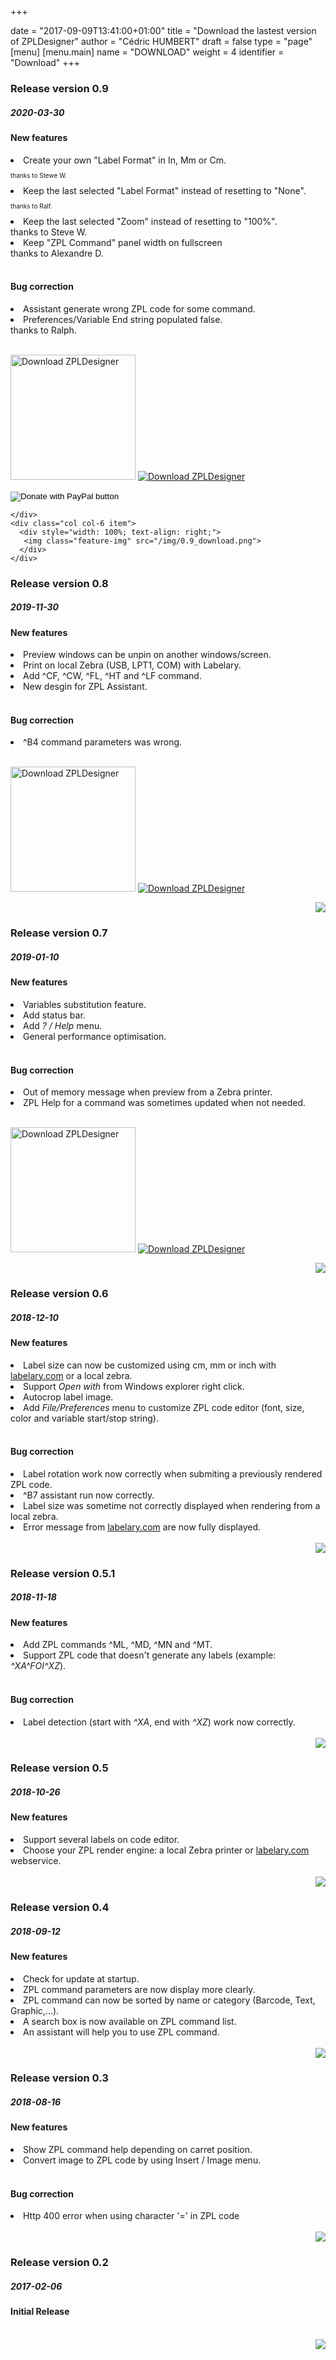 +++

date = "2017-09-09T13:41:00+01:00"
title = "Download the lastest version of ZPLDesigner"
author = "Cédric HUMBERT"
draft = false
type = "page"
[menu]
     [menu.main]
        name = "DOWNLOAD"
        weight = 4
        identifier = "Download"
+++

<div class="gray-box">
  <div class="row gutters">
    <div class="col col-6 item">
        <h3 class="boxtitle">Release version 0.9</h3>
		<h5>2020-03-30</h5>
		<h4>New features</h4>
		<lu>
		<li>Create your own "Label Format" in In, Mm or Cm.<br><p style="font-size:10px">thanks to Stewe W.</p></li>
	    	<li>Keep the last selected "Label Format" instead of resetting to "None".<p style="font-size:10px"> thanks to Ralf.</p></li>
		<li>Keep the last selected "Zoom" instead of resetting to "100%".<br>thanks to Steve W.</li>
                <li>Keep "ZPL Command" panel width on fullscreen<br>thanks to Alexandre D.</li>			
		</lu>
	    	<br>
	    	<h4>Bug correction</h4>
		<lu><li>Assistant generate wrong ZPL code for some command.</li>
                <li>Preferences/Variable End string populated false.<br>thanks to Ralph.</li>			
		</lu>
		<br>
        <p><a href="https://sourceforge.net/p/zpldesigner/"><img alt="Download ZPLDesigner" src="https://sourceforge.net/sflogo.php?type=17&group_id=3020659" width=200></a>
		<a href="https://sourceforge.net/projects/zpldesigner/files/latest/download"><img alt="Download ZPLDesigner" src="https://img.shields.io/sourceforge/dt/zpldesigner.svg" ></a></p>
	    <form action="https://www.paypal.com/cgi-bin/webscr" method="post" target="_blank">
<input type="hidden" name="cmd" value="_donations" />
<input type="hidden" name="business" value="4HZKLD4GF734Q" />
<input type="hidden" name="item_name" value="ZPLDesigner" />
<input type="hidden" name="currency_code" value="EUR" />
<input type="image" src="https://www.paypalobjects.com/en_US/FR/i/btn/btn_donateCC_LG.gif" border="0" name="submit" title="PayPal - The safer, easier way to pay online!" alt="Donate with PayPal button" />
<img alt="" border="0" src="https://www.paypal.com/en_FR/i/scr/pixel.gif" width="1" height="1" />
</form>

    </div>
    <div class="col col-6 item">
      <div style="width: 100%; text-align: right;">
	   <img class="feature-img" src="/img/0.9_download.png">
      </div>
    </div>
  </div>
</div>

<div class="empty-sep"></div>



<div class="gray-box">
  <div class="row gutters">
    <div class="col col-6 item">
        <h3 class="boxtitle">Release version 0.8</h3>
		<h5>2019-11-30</h5>
		<h4>New features</h4>
		<lu>
		<li>Preview windows can be unpin on another windows/screen.</li>
	    	<li>Print on local Zebra (USB, LPT1, COM) with Labelary.</li>
		<li>Add ^CF, ^CW, ^FL, ^HT and ^LF command.</li>
		<li>New desgin for ZPL Assistant.</li>
		</lu>
	    	<br>
	    	<h4>Bug correction</h4>
		<lu><li>^B4 command parameters was wrong.</li>
		</lu>
		<br>
        <p><a href="https://sourceforge.net/p/zpldesigner/"><img alt="Download ZPLDesigner" src="https://sourceforge.net/sflogo.php?type=17&group_id=3020659" width=200></a>
		<a href="https://sourceforge.net/projects/zpldesigner/files/latest/download"><img alt="Download ZPLDesigner" src="https://img.shields.io/sourceforge/dt/zpldesigner.svg" ></a></p>
    </div>
    <div class="col col-6 item">
      <div style="width: 100%; text-align: right;">
	   <img class="feature-img" src="/img/assistant2.png">
      </div>
    </div>
  </div>
</div>

<div class="empty-sep"></div>


<div class="gray-box">
  <div class="row gutters">
    <div class="col col-6 item">
        <h3 class="boxtitle">Release version 0.7</h3>
		<h5>2019-01-10</h5>
		<h4>New features</h4>
		<lu>
		<li>Variables substitution feature.</li>
	    <li>Add status bar.</li>
		<li>Add <i>? / Help</i> menu.</li>
		<li>General performance optimisation.</li>
		</lu>
		<br>
		<h4>Bug correction</h4>
		<lu><li>Out of memory message when preview from a Zebra printer.</li>
		<li>ZPL Help for a command was sometimes updated when not needed.</li>
		</lu>	
		<br>
        <p><a href="https://sourceforge.net/p/zpldesigner/"><img alt="Download ZPLDesigner" src="https://sourceforge.net/sflogo.php?type=17&group_id=3020659" width=200></a>
		<a href="https://sourceforge.net/projects/zpldesigner/files/latest/download"><img alt="Download ZPLDesigner" src="https://img.shields.io/sourceforge/dt/zpldesigner.svg" ></a></p>
    </div>
    <div class="col col-6 item">
      <div style="width: 100%; text-align: right;">
	   <img class="feature-img" src="/img/0.7.gif">
      </div>
    </div>
  </div>
</div>

<div class="empty-sep"></div>

<div class="gray-box">
  <div class="row gutters">
    <div class="col col-6 item">
        <h3 class="boxtitle">Release version 0.6</h3>
		<h5>2018-12-10</h5>
		<h4>New features</h4>
		<lu>
	    <li>Label size can now be customized using cm, mm or inch with <a href="http://www.labelary.com" target="_blank">labelary.com</a> or a local zebra.</li>
		<li>Support <i>Open with</i> from Windows explorer right click.</li>
		<li>Autocrop label image.</li>
		<li>Add <i>File/Preferences</i> menu to customize ZPL code editor (font, size, color and variable start/stop string).</li>
		</lu>
		<br>
		<h4>Bug correction</h4>
		<lu><li>Label rotation work now correctly when submiting a previously rendered ZPL code.</li>
		<li>^B7 assistant run now correctly.</li>
		<li>Label size was sometime not correctly displayed when rendering from a local zebra.</li>
		<li>Error message from <a href="http://www.labelary.com" target="_blank">labelary.com</a> are now fully displayed.</li>
		</lu>	
		<br>
    </div>
    <div class="col col-6 item">
      <div style="width: 100%; text-align: right;">
        <img class="feature-img" src="/img/0.6.png">
      </div>
    </div>
  </div>
</div>

<div class="empty-sep"></div>
<div class="gray-box">
  <div class="row gutters">
    <div class="col col-6 item">
        <h3 class="boxtitle">Release version 0.5.1</h3>
		<h5>2018-11-18</h5>
		<h4>New features</h4>
		<lu>
	    <li>Add ZPL commands ^ML, ^MD, ^MN and ^MT.</li>
		<li>Support ZPL code that doesn't generate any labels (example: <i>^XA^FOI^XZ</i>).</li>
		</lu>
		<br>
		<h4>Bug correction</h4>
		<lu><li>Label detection (start with <i>^XA</i>, end with <i>^XZ</i>) work now correctly.</li>
		</lu>	
		<br>
    </div>
    <div class="col col-6 item">
      <div style="width: 100%; text-align: right;">
        <img class="feature-img" src="/img/no_label.png">
      </div>
    </div>
  </div>
</div>

<div class="empty-sep"></div>
<div class="gray-box">
  <div class="row gutters">
    <div class="col col-6 item">
        <h3 class="boxtitle">Release version 0.5</h3>
		<h5>2018-10-26</h5>
		<h4>New features</h4>
		<lu>
		<li>Support several labels on code editor.</li>
        <li>Choose your ZPL render engine: a local Zebra printer or <a href="http://www.labelary.com" target="_blank">labelary.com</a> webservice.</li>
		</lu>
		<br>
    </div>
    <div class="col col-6 item">
      <div style="width: 100%; text-align: right;">
        <img class="feature-img" src="/img/0.5.png">
      </div>
    </div>
  </div>
</div>

<div class="empty-sep"></div>
<div class="gray-box">
  <div class="row gutters">
    <div class="col col-6 item">
        <h3 class="boxtitle">Release version 0.4</h3>
		<h5>2018-09-12</h5>
		<h4>New features</h4>
		<lu>
        <li>Check for update at startup.</li>
		<li>ZPL command parameters are now display more clearly.</li>
		<li>ZPL command can now be sorted by name or category (Barcode, Text, Graphic,...).</li>
		<li>A search box is now available on ZPL command list.</li>
		<li>An assistant will help you to use ZPL command.</li>
		</lu>
		<br>
    </div>
    <div class="col col-6 item">
      <div style="width: 100%; text-align: right;">
        <img class="feature-img" src="/img/zplAssistant.png">
      </div>
    </div>
  </div>
</div>

<div class="empty-sep"></div>
<div class="gray-box">
  <div class="row gutters">
    <div class="col col-6 item">
        <h3 class="boxtitle">Release version 0.3</h3>
		<h5>2018-08-16</h5>
		<h4>New features</h4>
		<lu>
        <li>Show ZPL command help depending on carret position.</li>
		<li>Convert image to ZPL code by using Insert / Image menu.</li>
		</lu>
		<br>
		<h4>Bug correction</h4>
		<lu><li>Http 400 error when using character '=' in ZPL code</li>
		</lu>		
		<br>
    </div>
    <div class="col col-6 item">
      <div style="width: 100%; text-align: right;">
        <img class="feature-img" src="/img/0.3.png">
      </div>
    </div>
  </div>
</div>

<div class="empty-sep"></div>

<div class="gray-box">
  <div class="row gutters">
    <div class="col col-6 item">
        <h3 class="boxtitle">Release version 0.2</h3>
		<h5>2017-02-06</h5>
		<h4>Initial Release</h4>
		<br>
    </div>
    <div class="col col-6 item">
      <div style="width: 100%; text-align: right;">
        <img class="feature-img" src="/img/0.3.png">
      </div>
    </div>
  </div>
</div>

<div class="empty-sep"></div>



